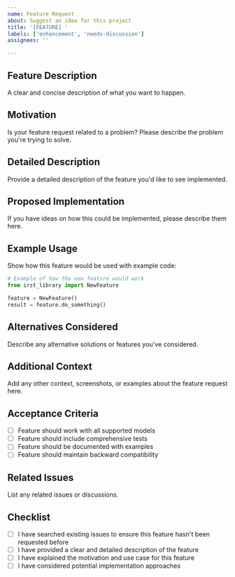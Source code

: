 ```yaml
---
name: Feature Request
about: Suggest an idea for this project
title: '[FEATURE] '
labels: ['enhancement', 'needs-discussion']
assignees: ''

---
```


## Feature Description

A clear and concise description of what you want to happen.

## Motivation

Is your feature request related to a problem? Please describe the problem you're trying to solve.

## Detailed Description

Provide a detailed description of the feature you'd like to see implemented.

## Proposed Implementation

If you have ideas on how this could be implemented, please describe them here.

## Example Usage

Show how this feature would be used with example code:

```python
# Example of how the new feature would work
from irst_library import NewFeature

feature = NewFeature()
result = feature.do_something()
```

## Alternatives Considered

Describe any alternative solutions or features you've considered.

## Additional Context

Add any other context, screenshots, or examples about the feature request here.

## Acceptance Criteria

- [ ] Feature should work with all supported models
- [ ] Feature should include comprehensive tests
- [ ] Feature should be documented with examples
- [ ] Feature should maintain backward compatibility

## Related Issues

List any related issues or discussions.

## Checklist

- [ ] I have searched existing issues to ensure this feature hasn't been requested before
- [ ] I have provided a clear and detailed description of the feature
- [ ] I have explained the motivation and use case for this feature
- [ ] I have considered potential implementation approaches
